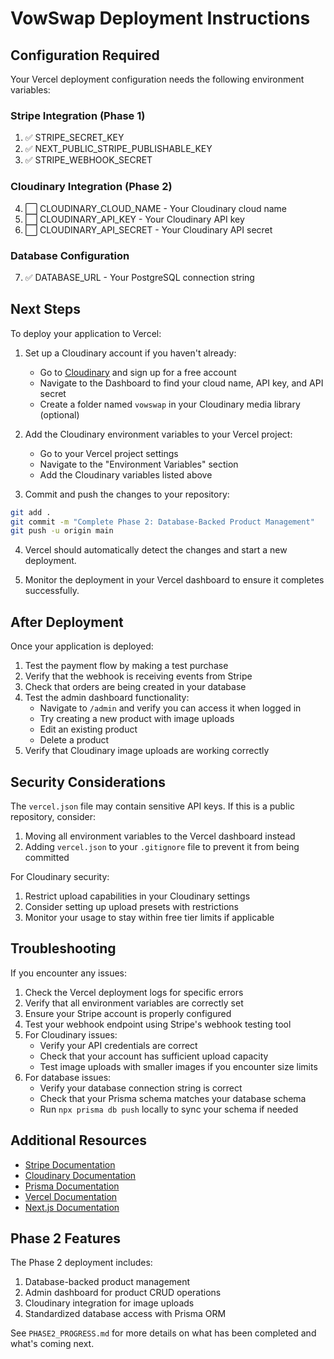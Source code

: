 # VowSwap Deployment Instructions

## Configuration Required

Your Vercel deployment configuration needs the following environment variables:

### Stripe Integration (Phase 1)
1. ✅ STRIPE_SECRET_KEY
2. ✅ NEXT_PUBLIC_STRIPE_PUBLISHABLE_KEY
3. ✅ STRIPE_WEBHOOK_SECRET

### Cloudinary Integration (Phase 2)
4. ⬜ CLOUDINARY_CLOUD_NAME - Your Cloudinary cloud name
5. ⬜ CLOUDINARY_API_KEY - Your Cloudinary API key
6. ⬜ CLOUDINARY_API_SECRET - Your Cloudinary API secret

### Database Configuration
7. ✅ DATABASE_URL - Your PostgreSQL connection string

## Next Steps

To deploy your application to Vercel:

1. Set up a Cloudinary account if you haven't already:
   - Go to [Cloudinary](https://cloudinary.com/) and sign up for a free account
   - Navigate to the Dashboard to find your cloud name, API key, and API secret
   - Create a folder named `vowswap` in your Cloudinary media library (optional)

2. Add the Cloudinary environment variables to your Vercel project:
   - Go to your Vercel project settings
   - Navigate to the "Environment Variables" section
   - Add the Cloudinary variables listed above

3. Commit and push the changes to your repository:

```bash
git add .
git commit -m "Complete Phase 2: Database-Backed Product Management"
git push -u origin main
```

4. Vercel should automatically detect the changes and start a new deployment.

5. Monitor the deployment in your Vercel dashboard to ensure it completes successfully.

## After Deployment

Once your application is deployed:

1. Test the payment flow by making a test purchase
2. Verify that the webhook is receiving events from Stripe
3. Check that orders are being created in your database
4. Test the admin dashboard functionality:
   - Navigate to `/admin` and verify you can access it when logged in
   - Try creating a new product with image uploads
   - Edit an existing product
   - Delete a product
5. Verify that Cloudinary image uploads are working correctly

## Security Considerations

The `vercel.json` file may contain sensitive API keys. If this is a public repository, consider:

1. Moving all environment variables to the Vercel dashboard instead
2. Adding `vercel.json` to your `.gitignore` file to prevent it from being committed

For Cloudinary security:
1. Restrict upload capabilities in your Cloudinary settings
2. Consider setting up upload presets with restrictions
3. Monitor your usage to stay within free tier limits if applicable

## Troubleshooting

If you encounter any issues:

1. Check the Vercel deployment logs for specific errors
2. Verify that all environment variables are correctly set
3. Ensure your Stripe account is properly configured
4. Test your webhook endpoint using Stripe's webhook testing tool
5. For Cloudinary issues:
   - Verify your API credentials are correct
   - Check that your account has sufficient upload capacity
   - Test image uploads with smaller images if you encounter size limits
6. For database issues:
   - Verify your database connection string is correct
   - Check that your Prisma schema matches your database schema
   - Run `npx prisma db push` locally to sync your schema if needed

## Additional Resources

- [Stripe Documentation](https://stripe.com/docs)
- [Cloudinary Documentation](https://cloudinary.com/documentation)
- [Prisma Documentation](https://www.prisma.io/docs)
- [Vercel Documentation](https://vercel.com/docs)
- [Next.js Documentation](https://nextjs.org/docs)

## Phase 2 Features

The Phase 2 deployment includes:

1. Database-backed product management
2. Admin dashboard for product CRUD operations
3. Cloudinary integration for image uploads
4. Standardized database access with Prisma ORM

See `PHASE2_PROGRESS.md` for more details on what has been completed and what's coming next.
